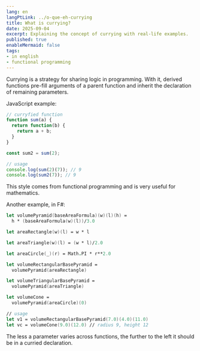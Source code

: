 ```yaml
---
lang: en
langPtLink: ../o-que-eh-currying
title: What is currying?
date: 2025-09-04
excerpt: Explaining the concept of currying with real-life examples.
published: true
enableMermaid: false
tags:
- in english
- functional programming
---
```


Currying is a strategy for sharing logic in programming. With it, derived functions pre-fill arguments of a parent function and inherit the declaration of remaining parameters.

JavaScript example:

```js
// curryfied function
function sum(a) {
  return function(b) {
    return a + b;
  }
}

const sum2 = sum(2);

// usage
console.log(sum(2)(7)); // 9
console.log(sum2(7)); // 9
```

This style comes from functional programming and is very useful for mathematics.

Another example, in F#:

```fs
let volumePyramid(baseAreaFormula)(w)(l)(h) = 
  h * (baseAreaFormula(w)(l))/3.0

let areaRectangle(w)(l) = w * l

let areaTriangle(w)(l) = (w * l)/2.0

let areaCircle(_)(r) = Math.PI * r**2.0

let volumeRectangularBasePyramid =
  volumePyramid(areaRectangle)

let volumeTriangularBasePyramid =
  volumePyramid(areaTriangle)

let volumeCone =
  volumePyramid(areaCircle)(0)

// usage
let v1 = volumeRectangularBasePyramid(7.0)(4.0)(11.0)
let vc = volumeCone(9.0)(12.0) // radius 9, height 12
```

The less a parameter varies across functions, the further to the left it should be in a curried declaration.
